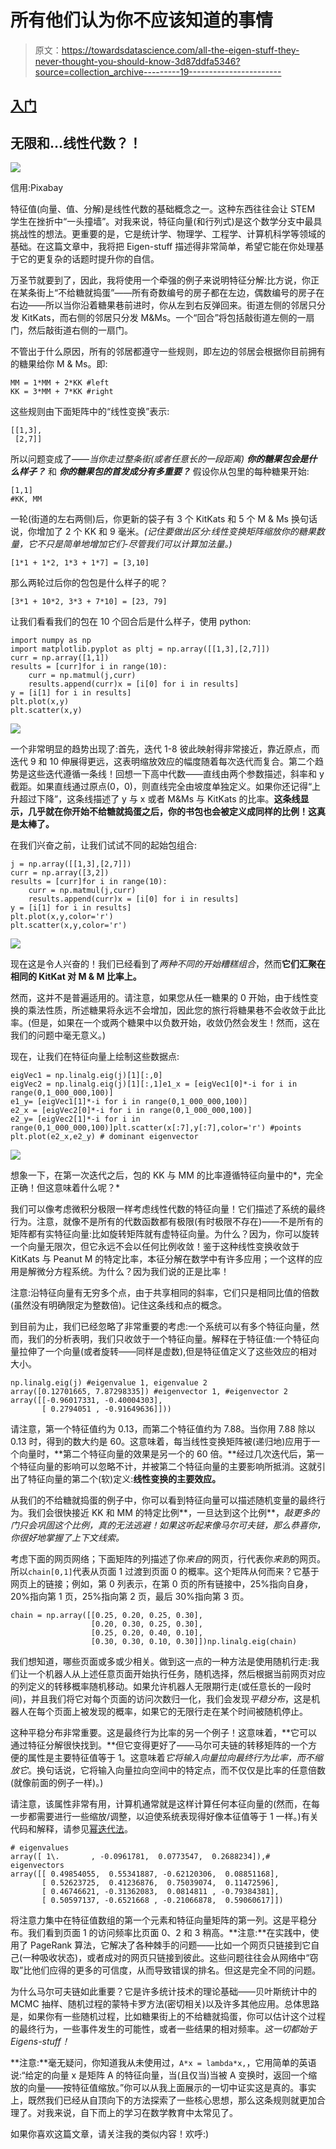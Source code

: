 # 所有他们认为你不应该知道的事情

> 原文：<https://towardsdatascience.com/all-the-eigen-stuff-they-never-thought-you-should-know-3d87ddfa5346?source=collection_archive---------19----------------------->

## [入门](https://towardsdatascience.com/tagged/getting-started)

## 无限和…线性代数？！

![](img/d4cb02ed5463381923a8c4ec74be1ed7.png)

信用:Pixabay

特征值(向量、值、分解)是线性代数的基础概念之一。这种东西往往会让 STEM 学生在挫折中“一头撞墙”。对我来说，特征向量(和行列式)是这个数学分支中最具挑战性的想法。更重要的是，它是统计学、物理学、工程学、计算机科学等领域的基础。在这篇文章中，我将把 Eigen-stuff 描述得非常简单，希望它能在你处理基于它的更复杂的话题时提升你的自信。

万圣节就要到了，因此，我将使用一个牵强的例子来说明特征分解:比方说，你正在某条街上“不给糖就捣蛋”——所有奇数编号的房子都在左边，偶数编号的房子在右边——所以当你沿着糖果巷前进时，你从左到右反弹回来。街道左侧的邻居只分发 KitKats，而右侧的邻居只分发 M&Ms。一个“回合”将包括敲街道左侧的一扇门，然后敲街道右侧的一扇门。

不管出于什么原因，所有的邻居都遵守一些规则，即左边的邻居会根据你目前拥有的糖果给你 M & Ms。即:

```
MM = 1*MM + 2*KK #left
KK = 3*MM + 7*KK #right
```

这些规则由下面矩阵中的“线性变换”表示:

```
[[1,3],
 [2,7]]
```

所以问题变成了——*当你走过整条街(或者任意长的一段距离)* ***你的糖果包会是什么样子？*** 和 ***你的糖果包的首发成分有多重要？*** 假设你从包里的每种糖果开始:

```
[1,1]
#KK, MM 
```

一轮(街道的左右两侧)后，你更新的袋子有 3 个 KitKats 和 5 个 M & Ms 换句话说，你增加了 2 个 KK 和 9 毫米。*(记住要做出区分:线性变换矩阵缩放你的糖果数量，它不只是简单地增加它们-尽管我们可以计算加法量。)*

```
[1*1 + 1*2, 1*3 + 1*7] = [3,10] 
```

那么两轮过后你的包包是什么样子的呢？

```
[3*1 + 10*2, 3*3 + 7*10] = [23, 79] 
```

让我们看看我们的包在 10 个回合后是什么样子，使用 python:

```
import numpy as np
import matplotlib.pyplot as pltj = np.array([[1,3],[2,7]])
curr = np.array([1,1])
results = [curr]for i in range(10):
    curr = np.matmul(j,curr)
    results.append(curr)x = [i[0] for i in results]
y = [i[1] for i in results]
plt.plot(x,y)
plt.scatter(x,y)
```

![](img/695b801f5655365289e9d0715f4277d9.png)

一个非常明显的趋势出现了:首先，迭代 1-8 彼此映射得非常接近，靠近原点，而迭代 9 和 10 伸展得更远，这表明缩放效应的幅度随着每次迭代而复合。第二个趋势是这些迭代遵循一条线！回想一下高中代数——直线由两个参数描述，斜率和 y 截距。如果直线通过原点(0，0)，则直线完全由坡度单独定义。如果你还记得“上升超过下降”，这条线描述了 y 与 x 或者 M&Ms 与 KitKats 的比率。**这条线显示，几乎就在你开始不给糖就捣蛋之后，你的书包也会被定义成同样的比例！这真是太棒了。**

在我们兴奋之前，让我们试试不同的起始包组合:

```
j = np.array([[1,3],[2,7]])
curr = np.array([3,2])
results = [curr]for i in range(10):
    curr = np.matmul(j,curr)
    results.append(curr)x = [i[0] for i in results]
y = [i[1] for i in results]
plt.plot(x,y,color='r')
plt.scatter(x,y,color='r')
```

![](img/5ef87111a4af77014336b9c3f3272fd4.png)

现在这是令人兴奋的！我们已经看到了*两种不同的开始糟糕组合*，然而**它们汇聚在相同的 KitKat 对 M & M 比率上。**

然而，这并不是普遍适用的。请注意，如果您从任一糖果的 0 开始，由于线性变换的乘法性质，所述糖果将永远不会增加，因此您的旅行将糖果巷不会收敛于此比率。(但是，如果在一个或两个糖果中以负数开始，收敛仍然会发生！然而，这在我们的问题中毫无意义。)

现在，让我们在特征向量上绘制这些数据点:

```
eigVec1 = np.linalg.eig(j)[1][:,0]
eigVec2 = np.linalg.eig(j)[1][:,1]e1_x = [eigVec1[0]*-i for i in range(0,1_000_000,100)]
e1_y= [eigVec1[1]*-i for i in range(0,1_000_000,100)]
e2_x = [eigVec2[0]*-i for i in range(0,1_000_000,100)]
e2_y= [eigVec2[1]*-i for i in range(0,1_000_000,100)]plt.scatter(x[:7],y[:7],color='r') #points
plt.plot(e2_x,e2_y) # dominant eigenvector 
```

![](img/509109e1bacff80e7080301b7709feae.png)

想象一下，在第一次迭代之后，包的 KK 与 MM 的比率遵循特征向量中的*，完全正确！但这意味着什么呢？*

我们可以像考虑微积分极限一样考虑线性代数的特征向量！它们描述了系统的最终行为。注意，就像不是所有的代数函数都有极限(有时极限不存在)——不是所有的矩阵都有实特征向量:比如旋转矩阵就有虚特征向量。为什么？因为，你可以旋转一个向量无限次，但它永远不会以任何比例收敛！鉴于这种线性变换收敛于 KitKats 与 Peanut M 的特定比率，本征分解在数学中有许多应用；一个这样的应用是解微分方程系统。为什么？因为我们说的正是比率！

注意:沿特征向量有无穷多个点，由于共享相同的斜率，它们只是相同比值的倍数(虽然没有明确限定为整数倍)。记住这条线和点的概念。

到目前为止，我们已经忽略了非常重要的考虑:一个系统可以有多个特征向量，然而，我们的分析表明，我们只收敛于一个特征向量。解释在于特征值:一个特征向量拉伸了一个向量(或者旋转——同样是虚数),但是特征值定义了这些效应的相对大小。

```
np.linalg.eig(j) #eigenvalue 1, eigenvalue 2 
array([0.12701665, 7.87298335]) #eigenvector 1, #eigenvector 2
array([[-0.96017331, -0.40004303],         
       [ 0.2794051 , -0.91649636]]))
```

请注意，第一个特征值约为 0.13，而第二个特征值约为 7.88。当你用 7.88 除以 0.13 时，得到的数大约是 60。这意味着，每当线性变换矩阵被(递归地)应用于一个向量时，**第二个特征向量的效果是另一个的 60 倍。**经过几次迭代后，第一个特征向量的影响可以忽略不计，并被第二个特征向量的主要影响所抵消。这就引出了特征向量的第二个(软)定义:**线性变换的主要效应。**

从我们的不给糖就捣蛋的例子中，你可以看到特征向量可以描述随机变量的最终行为。我们会很快接近 KK 和 MM 的特定比例**，一旦达到这个比例**，*敲更多的门只会巩固这个比例，真的无法逃避！如果这听起来像马尔可夫链，那么恭喜你，你很好地掌握了上下文线索。*

考虑下面的网页网络；下面矩阵的列描述了你*来自*的网页，行代表你*来到*的网页。所以`chain[0,1]`代表从页面 1 过渡到页面 0 的概率。这个矩阵从何而来？它基于网页上的链接；例如，第 0 列表示，在第 0 页的所有链接中，25%指向自身，20%指向第 1 页，25%指向第 2 页，最后 30%指向第 3 页。

```
chain = np.array([[0.25, 0.20, 0.25, 0.30],
                  [0.20, 0.30, 0.25, 0.30],
                  [0.25, 0.20, 0.40, 0.10],
                  [0.30, 0.30, 0.10, 0.30]])np.linalg.eig(chain)
```

我们想知道，哪些页面或多或少相关。做到这一点的一种方法是使用随机行走:我们让一个机器人从上述任意页面开始执行任务，随机选择，然后根据当前网页对应的列定义的转移概率随机移动。如果允许机器人无限期行走(或任意长的一段时间)，并且我们将它对每个页面的访问次数归一化，我们会发现*平稳分布*，这是机器人在每个页面上被发现的概率，如果它的无限行走在某个时间被随机停止。

这种平稳分布非常重要。这是最终行为比率的另一个例子！这意味着，**它可以通过特征分解很快找到。**但它变得更好了——马尔可夫链的转移矩阵的一个方便的属性是主要特征值等于 1。这意味着*它将输入向量拉向最终行为比率，而不缩放它*。换句话说，它将输入向量拉向空间中的特定点，而不仅仅是比率的任意倍数(就像前面的例子一样)。)

请注意，该属性非常有用，计算机通常就是这样计算任何本征向量的(然而，在每一步都需要进行一些缩放/调整，以迫使系统表现得好像本征值等于 1 一样。)有关代码和解释，请参见[幂迭代法](https://en.wikipedia.org/wiki/Power_iteration)。

```
# eigenvalues
array([ 1\.       , -0.0961781,  0.0773547,  0.2688234]),# eigenvectors
array([[ 0.49854055,  0.55341887, -0.62120306,  0.08851168],              
       [ 0.52623725,  0.41236876,  0.75039074,  0.11472596],           
       [ 0.46746621, -0.31362083,  0.0814811 , -0.79384381],         
       [ 0.50597137, -0.6521668 , -0.21066878,  0.59060617]])
```

将注意力集中在特征值数组的第一个元素和特征向量矩阵的第一列。这是平稳分布。我们看到页面 1 的访问频率比页面 0、2 和 3 稍高。**注意:**在实践中，使用了 PageRank 算法，它解决了各种棘手的问题——比如一个网页只链接到它自己(一种吸收状态)，或者成对的网页只链接到彼此。这些问题往往会从网络中“窃取”比他们应得的更多的可信度，从而导致错误的排名。但这是完全不同的问题。

为什么马尔可夫链如此重要？它是许多统计技术的理论基础——贝叶斯统计中的 MCMC 抽样、随机过程的蒙特卡罗方法(密切相关)以及许多其他应用。总体思路是，如果你有一些随机过程，比如糖果街上的不给糖就捣蛋，你可以估计这个过程的最终行为，一些事件发生的可能性，或者一些结果的相对频率。*这一切都始于 Eigens-stuff！*

**注意:**毫无疑问，你知道我从未使用过，`A*x = lambda*x,`，它用简单的英语说:“给定的向量 x 是矩阵 A 的特征向量，当(且仅当)当被 A 变换时，返回一个缩放的向量——按特征值缩放。”你可以从我上面展示的一切中证实这是真的。事实上，既然我们已经从自顶向下的方法探索了一些核心思想，那么这条规则就更加合理了。对我来说，自下而上的学习在数学教育中太常见了。

如果你喜欢这篇文章，请关注我的类似内容！欢呼:)